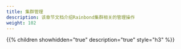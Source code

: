 ```yaml
---
title: 集群管理
description: 该章节文档介绍Rainbond集群相关的管理操作
weight: 102
---
```


{{% children showhidden="true" description="true" style="h3"  %}}